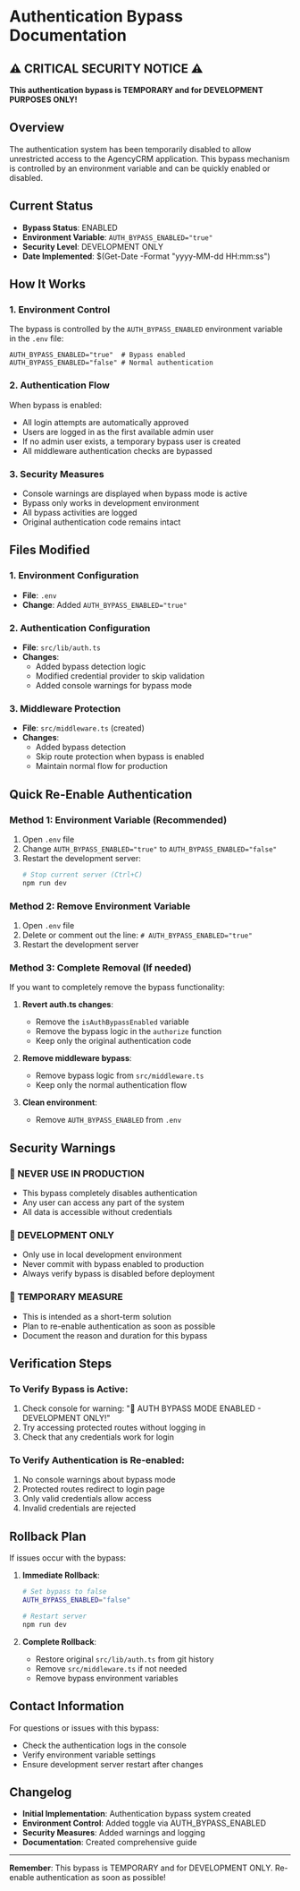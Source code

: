 # Authentication Bypass Documentation

## ⚠️ CRITICAL SECURITY NOTICE ⚠️

**This authentication bypass is TEMPORARY and for DEVELOPMENT PURPOSES ONLY!**

## Overview

The authentication system has been temporarily disabled to allow unrestricted access to the AgencyCRM application. This bypass mechanism is controlled by an environment variable and can be quickly enabled or disabled.

## Current Status

- **Bypass Status**: ENABLED
- **Environment Variable**: `AUTH_BYPASS_ENABLED="true"`
- **Security Level**: DEVELOPMENT ONLY
- **Date Implemented**: $(Get-Date -Format "yyyy-MM-dd HH:mm:ss")

## How It Works

### 1. Environment Control
The bypass is controlled by the `AUTH_BYPASS_ENABLED` environment variable in the `.env` file:
```env
AUTH_BYPASS_ENABLED="true"  # Bypass enabled
AUTH_BYPASS_ENABLED="false" # Normal authentication
```

### 2. Authentication Flow
When bypass is enabled:
- All login attempts are automatically approved
- Users are logged in as the first available admin user
- If no admin user exists, a temporary bypass user is created
- All middleware authentication checks are bypassed

### 3. Security Measures
- Console warnings are displayed when bypass mode is active
- Bypass only works in development environment
- All bypass activities are logged
- Original authentication code remains intact

## Files Modified

### 1. Environment Configuration
- **File**: `.env`
- **Change**: Added `AUTH_BYPASS_ENABLED="true"`

### 2. Authentication Configuration
- **File**: `src/lib/auth.ts`
- **Changes**:
  - Added bypass detection logic
  - Modified credential provider to skip validation
  - Added console warnings for bypass mode

### 3. Middleware Protection
- **File**: `src/middleware.ts` (created)
- **Changes**:
  - Added bypass detection
  - Skip route protection when bypass is enabled
  - Maintain normal flow for production

## Quick Re-Enable Authentication

### Method 1: Environment Variable (Recommended)
1. Open `.env` file
2. Change `AUTH_BYPASS_ENABLED="true"` to `AUTH_BYPASS_ENABLED="false"`
3. Restart the development server:
   ```bash
   # Stop current server (Ctrl+C)
   npm run dev
   ```

### Method 2: Remove Environment Variable
1. Open `.env` file
2. Delete or comment out the line: `# AUTH_BYPASS_ENABLED="true"`
3. Restart the development server

### Method 3: Complete Removal (If needed)
If you want to completely remove the bypass functionality:

1. **Revert auth.ts changes**:
   - Remove the `isAuthBypassEnabled` variable
   - Remove the bypass logic in the `authorize` function
   - Keep only the original authentication code

2. **Remove middleware bypass**:
   - Remove bypass logic from `src/middleware.ts`
   - Keep only the normal authentication flow

3. **Clean environment**:
   - Remove `AUTH_BYPASS_ENABLED` from `.env`

## Security Warnings

### 🚨 NEVER USE IN PRODUCTION
- This bypass completely disables authentication
- Any user can access any part of the system
- All data is accessible without credentials

### 🚨 DEVELOPMENT ONLY
- Only use in local development environment
- Never commit with bypass enabled to production
- Always verify bypass is disabled before deployment

### 🚨 TEMPORARY MEASURE
- This is intended as a short-term solution
- Plan to re-enable authentication as soon as possible
- Document the reason and duration for this bypass

## Verification Steps

### To Verify Bypass is Active:
1. Check console for warning: "🚨 AUTH BYPASS MODE ENABLED - DEVELOPMENT ONLY!"
2. Try accessing protected routes without logging in
3. Check that any credentials work for login

### To Verify Authentication is Re-enabled:
1. No console warnings about bypass mode
2. Protected routes redirect to login page
3. Only valid credentials allow access
4. Invalid credentials are rejected

## Rollback Plan

If issues occur with the bypass:

1. **Immediate Rollback**:
   ```bash
   # Set bypass to false
   AUTH_BYPASS_ENABLED="false"
   
   # Restart server
   npm run dev
   ```

2. **Complete Rollback**:
   - Restore original `src/lib/auth.ts` from git history
   - Remove `src/middleware.ts` if not needed
   - Remove bypass environment variables

## Contact Information

For questions or issues with this bypass:
- Check the authentication logs in the console
- Verify environment variable settings
- Ensure development server restart after changes

## Changelog

- **Initial Implementation**: Authentication bypass system created
- **Environment Control**: Added toggle via AUTH_BYPASS_ENABLED
- **Security Measures**: Added warnings and logging
- **Documentation**: Created comprehensive guide

---

**Remember**: This bypass is TEMPORARY and for DEVELOPMENT ONLY. Re-enable authentication as soon as possible!